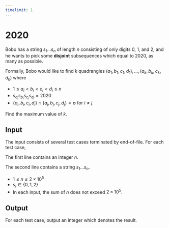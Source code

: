 ```yaml
---
timelimit: 1
...
```


# 2020

Bobo has a string $s_1 \dots s_n$ of length $n$ consisting of only digits $0$, $1$, and $2$, and he wants to pick some **disjoint** subsequences which equal to $2020$, as many as possible.

Formally, Bobo would like to find $k$ quadrangles $(a_1, b_1, c_1, d_1), \dots, (a_k, b_k, c_k, d_k)$ where

* $1 \leq a_i < b_i < c_i < d_i \leq n$
* $s_{a_i} s_{b_i} s_{c_i} s_{d_i} = 2020$
* $\{a_i, b_i, c_i, d_i\} \cap \{a_j, b_j, c_j, d_j\} = \emptyset$ for $i \neq j$.

Find the maximum value of $k$.

## Input

The input consists of several test cases terminated by end-of-file. For each test case,

The first line contains an integer $n$.

The second line contains a string $s_1 \dots s_n$.

* $1 \leq n \leq 2 \times 10^5$
* $s_i \in \{0, 1, 2\}$
* In each input, the sum of $n$ does not exceed $2 \times 10^5$.

## Output

For each test case, output an integer which denotes the result.

<!--SAMPLES-->
